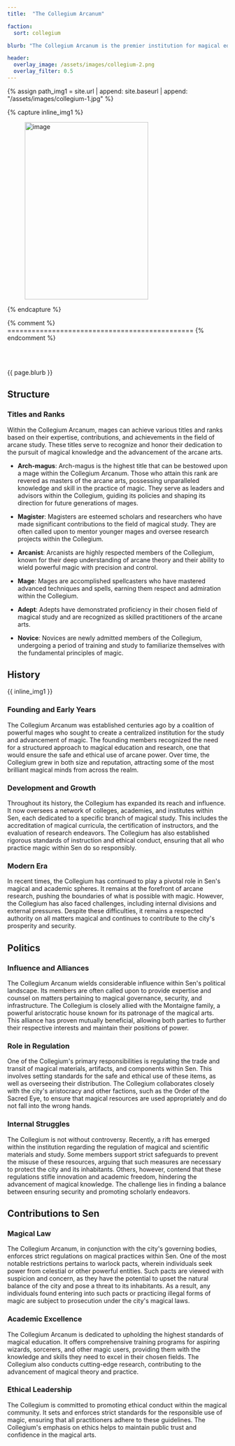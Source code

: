 ```yaml
---
title:  "The Collegium Arcanum"

faction:
  sort: collegium

blurb: "The Collegium Arcanum is the premier institution for magical education and research in Sen. Known colloquially as the Collegium, it stands as a bastion of arcane knowledge and scholarly pursuit. Comprised of mages, scholars, and a diverse array of arcane practitioners, the Collegium is dedicated to advancing the magical arts and sciences. It plays a crucial role in training the next generation of wizards, sorcerers, and other magic users, and holds significant influence over the city's policies regarding magical regulation and practice. "

header:
  overlay_image: /assets/images/collegium-2.png
  overlay_filter: 0.5
---
```


{% assign path_img1 = site.url | append: site.baseurl | append: "/assets/images/collegium-1.jpg" %}

{% capture inline_img1 %}
  <figure class="align-right">
    <img src="{{ path_img1 }}" alt="image" class="image" style="width: 282px;height: 405px;">
  </figure> 
{% endcapture %}

{% comment %} ============================================== {% endcomment %}

<h1 id="overview" style="visibility: hidden; margin: 0px; padding: 0px;">Overview</h1>

{{ page.blurb }}

<!--more-->

## Structure

### Titles and Ranks
Within the Collegium Arcanum, mages can achieve various titles and ranks based on their expertise, contributions, and achievements in the field of arcane study. These titles serve to recognize and honor their dedication to the pursuit of magical knowledge and the advancement of the arcane arts.

- **Arch-magus**: Arch-magus is the highest title that can be bestowed upon a mage within the Collegium Arcanum. Those who attain this rank are revered as masters of the arcane arts, possessing unparalleled knowledge and skill in the practice of magic. They serve as leaders and advisors within the Collegium, guiding its policies and shaping its direction for future generations of mages.

- **Magister**: Magisters are esteemed scholars and researchers who have made significant contributions to the field of magical study. They are often called upon to mentor younger mages and oversee research projects within the Collegium.

- **Arcanist**: Arcanists are highly respected members of the Collegium, known for their deep understanding of arcane theory and their ability to wield powerful magic with precision and control.

- **Mage**: Mages are accomplished spellcasters who have mastered advanced techniques and spells, earning them respect and admiration within the Collegium.

- **Adept**: Adepts have demonstrated proficiency in their chosen field of magical study and are recognized as skilled practitioners of the arcane arts.

- **Novice**: Novices are newly admitted members of the Collegium, undergoing a period of training and study to familiarize themselves with the fundamental principles of magic.

## History

{{ inline_img1 }}

### Founding and Early Years
The Collegium Arcanum was established centuries ago by a coalition of powerful mages who sought to create a centralized institution for the study and advancement of magic. The founding members recognized the need for a structured approach to magical education and research, one that would ensure the safe and ethical use of arcane power. Over time, the Collegium grew in both size and reputation, attracting some of the most brilliant magical minds from across the realm.

### Development and Growth
Throughout its history, the Collegium has expanded its reach and influence. It now oversees a network of colleges, academies, and institutes within Sen, each dedicated to a specific branch of magical study. This includes the accreditation of magical curricula, the certification of instructors, and the evaluation of research endeavors. The Collegium has also established rigorous standards of instruction and ethical conduct, ensuring that all who practice magic within Sen do so responsibly.

### Modern Era
In recent times, the Collegium has continued to play a pivotal role in Sen's magical and academic spheres. It remains at the forefront of arcane research, pushing the boundaries of what is possible with magic. However, the Collegium has also faced challenges, including internal divisions and external pressures. Despite these difficulties, it remains a respected authority on all matters magical and continues to contribute to the city's prosperity and security.

## Politics
### Influence and Alliances
The Collegium Arcanum wields considerable influence within Sen's political landscape. Its members are often called upon to provide expertise and counsel on matters pertaining to magical governance, security, and infrastructure. The Collegium is closely allied with the Montaigne family, a powerful aristocratic house known for its patronage of the magical arts. This alliance has proven mutually beneficial, allowing both parties to further their respective interests and maintain their positions of power.

### Role in Regulation
One of the Collegium's primary responsibilities is regulating the trade and transit of magical materials, artifacts, and components within Sen. This involves setting standards for the safe and ethical use of these items, as well as overseeing their distribution. The Collegium collaborates closely with the city's aristocracy and other factions, such as the Order of the Sacred Eye, to ensure that magical resources are used appropriately and do not fall into the wrong hands.

### Internal Struggles
The Collegium is not without controversy. Recently, a rift has emerged within the institution regarding the regulation of magical and scientific materials and study. Some members support strict safeguards to prevent the misuse of these resources, arguing that such measures are necessary to protect the city and its inhabitants. Others, however, contend that these regulations stifle innovation and academic freedom, hindering the advancement of magical knowledge. The challenge lies in finding a balance between ensuring security and promoting scholarly endeavors.

## Contributions to Sen
### Magical Law
The Collegium Arcanum, in conjunction with the city's governing bodies, enforces strict regulations on magical practices within Sen. One of the most notable restrictions pertains to warlock pacts, wherein individuals seek power from celestial or other powerful entities. Such pacts are viewed with suspicion and concern, as they have the potential to upset the natural balance of the city and pose a threat to its inhabitants. As a result, any individuals found entering into such pacts or practicing illegal forms of magic are subject to prosecution under the city's magical laws.

### Academic Excellence
The Collegium Arcanum is dedicated to upholding the highest standards of magical education. It offers comprehensive training programs for aspiring wizards, sorcerers, and other magic users, providing them with the knowledge and skills they need to excel in their chosen fields. The Collegium also conducts cutting-edge research, contributing to the advancement of magical theory and practice.

### Ethical Leadership
The Collegium is committed to promoting ethical conduct within the magical community. It sets and enforces strict standards for the responsible use of magic, ensuring that all practitioners adhere to these guidelines. The Collegium's emphasis on ethics helps to maintain public trust and confidence in the magical arts.